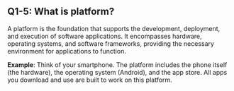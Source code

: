 ## Q1-5: What is platform?

A platform is the foundation that supports the development, deployment, and execution of software applications. It encompasses hardware, operating systems, and software frameworks, providing the necessary environment for applications to function.

**Example**: Think of your smartphone. The platform includes the phone itself (the hardware), the operating system (Android), and the app store. All apps you download and use are built to work on this platform.